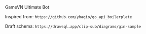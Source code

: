 GameVN Ultimate Bot

Inspired from: `https://github.com/yhagio/go_api_boilerplate`

Draft schema: `https://drawsql.app/clip-sub/diagrams/gin-sample`